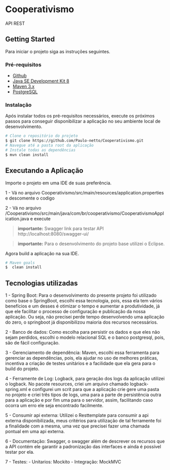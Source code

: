 # Cooperativismo

API REST

## Getting Started

Para iniciar o projeto siga as instruções seguintes.

### Pré-requisitos

* [Github](https://github.com/)
* [Java SE Development Kit 8](https://www.oracle.com/)
* [Maven 3.x](https://maven.apache.org/)
* [PostgreSQL](https://www.postgresql.org/download/)

### Instalação

Após instalar todos os pré-requisitos necessários, execute os próximos passos para conseguir disponibilizar a aplicação no seu ambiente local de desenvolvimento.

```sh
# Clone o repositório do projeto
$ git clone https://github.com/Paulo-netto/Cooperativismo.git
# Navegue até a pasta root da aplicação
# Instale todas as dependências
$ mvn clean install
```
## Executando a Aplicação

Importe o projeto em uma IDE de suas preferência.

1 - Vá no arquivo Cooperativismo/src/main/resources/application.properties e descomente o codigo 

2 - Vá no arquivo /Cooperativismo/src/main/java/com/br/cooperativismo/CooperativismoApplication.java e execute

>**importante:** Swagger link para testar API http://localhost:8080/swagger-ui/

> **importante:** Para o desenvolvimento do projeto base utilizei o Eclipse.

Agora build a aplicação na sua IDE.

```sh
# Maven goals
$  clean install
```

## Tecnologias utilizadas 

1 - Spring Boot: Para o desenvolvimento do presente projeto foi utilizado como base o SpringBoot, escolhi essa tecnologia, pois, essa ela tem vários benefícios e um desses é otimizar o tempo e aumentar a produtividade, já que ele facilitar o processo de configuração e publicação da nossa aplicação. Ou seja, não precisei perde tempo desenvolvendo uma aplicação do zero, o springboot já disponibilizou maioria dos recursos necessários.

2 - Banco de dados: Como escolha para persistir os dados e que eles não sejam perdidos, escolhi o modelo relacional SQL e o banco postgresql, pois, são de fácil configuração.

3 - Gerenciamento de dependência: Maven, escolhi essa ferramenta para gerenciar as dependências, pois, ela ajudar no uso de melhores práticas, incentiva a criação de testes unitários e a facilidade que ela gera para o build do projeto.

4 - Ferramente de Log: Logback, para geração dos logs da aplicação utilizei o logback. No pacote resources, criei um arquivo chamado logback-spring.xml e configurei um scrit para que a aplicação crie gere uma pasta no projeto e criei três tipos de logs, uma para a parte de persistência outra para a aplicação e por fim uma para o servidor, assim, facilitando caso ocorra um erro ele seja encontrado facilmente.

5 - Consumir api externa: Utilizei o Resttemplate para consumir a api externa disponibilizada, meus critérios para utilização de tal ferramente foi a finalidade com a mesma, uma vez que precisei fazer uma chamada pontual em uma api externa.

6 - Documentação: Swagger, o swagger além de descrever os recursos que a API contém ele garantir a padronização das interfaces e ainda é possível testar por ela.

7 - Testes: 
          - Unitarios: Mockito
          - Integração: MockMVC
